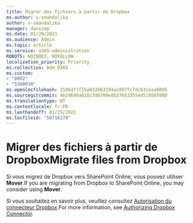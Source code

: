 ```yaml
---
title: Migrer des fichiers à partir de Dropbox
ms.author: v-smandalika
author: v-smandalika
manager: dansimp
ms.date: 01/29/2021
ms.audience: Admin
ms.topic: article
ms.service: o365-administration
ROBOTS: NOINDEX, NOFOLLOW
localization_priority: Priority
ms.collection: Adm_O365
ms.custom:
- "8002"
- "5300030"
ms.openlocfilehash: 1596df1f15a032663194ac897fc7dc63ceaa60d5
ms.sourcegitcommit: 4e2d640a618c786700e8b276533554d51956f080
ms.translationtype: HT
ms.contentlocale: fr-FR
ms.lasthandoff: 01/29/2021
ms.locfileid: "50716179"
---
```

# <a name="migrate-files-from-dropbox"></a><span data-ttu-id="3afef-102">Migrer des fichiers à partir de Dropbox</span><span class="sxs-lookup"><span data-stu-id="3afef-102">Migrate files from Dropbox</span></span>

<span data-ttu-id="3afef-103">Si vous migrez de Dropbox vers SharePoint Online, vous pouvez utiliser **Mover**.</span><span class="sxs-lookup"><span data-stu-id="3afef-103">If you are migrating from Dropbox to SharePoint Online, you may consider using **Mover**.</span></span>

<span data-ttu-id="3afef-104">Si vous souhaitez en savoir plus, veuillez consultez [Autorisation du connecteur Dropbox](https://docs.microsoft.com/sharepointmigration/mover-dropbox).</span><span class="sxs-lookup"><span data-stu-id="3afef-104">For more information, see [Authorizing Dropbox Connector](https://docs.microsoft.com/sharepointmigration/mover-dropbox).</span></span>

